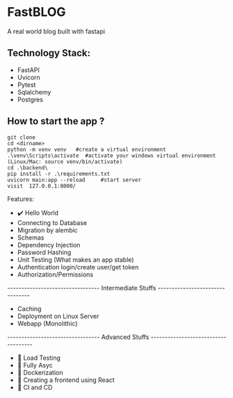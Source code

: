 # FastBLOG

A real world blog built with fastapi

## Technology Stack:

- FastAPI
- Uvicorn
- Pytest
- Sqlalchemy
- Postgres

## How to start the app ?

```
git clone
cd <dirname>
python -m venv venv   #create a virtual environment
.\venv\Scripts\activate  #activate your windows virtual environment (Linux/Mac: source venv/bin/activate)
cd .\backend\
pip install -r .\requirements.txt
uvicorn main:app --reload     #start server
visit  127.0.0.1:8000/
```

Features:

- ✔️ Hello World
- Connecting to Database
- Migration by alembic
- Schemas
- Dependency Injection
- Password Hashing
- Unit Testing (What makes an app stable)
- Authentication login/create user/get token
- Authorization/Permissions

--------------------------------- Intermediate Stuffs --------------------------------

- Caching
- Deployment on Linux Server
- Webapp (Monolithic)

--------------------------------- Advanced Stuffs ------------------------------------

- 🚧 Load Testing
- 🚧 Fully Asyc
- 🚧 Dockerization
- 🚧 Creating a frontend using React
- 🚧 CI and CD
